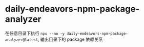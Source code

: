 # daily-endeavors-npm-package-analyzer

在任意目录下执行 `npx --no -y daily-endeavors-npm-package-analyzer@latest`, 输出目录下的 package 依赖关系
